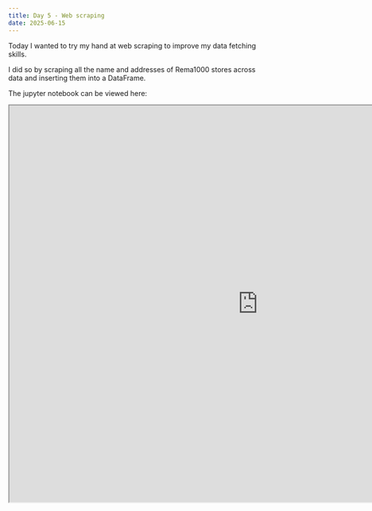 ```yaml
---
title: Day 5 - Web scraping
date: 2025-06-15
---
```

Today I wanted to try my hand at web scraping to improve my data fetching skills.

I did so by scraping all the name and addresses of Rema1000 stores across data and inserting them into a DataFrame.

The jupyter notebook can be viewed here:
<iframe 
width=1000px
height=800px
src="https:///github.com/Lokopu/1000daysofcoding/blob/main/daily-projects/day5_20250615/Rema1k.ipynb">
</iframe>


